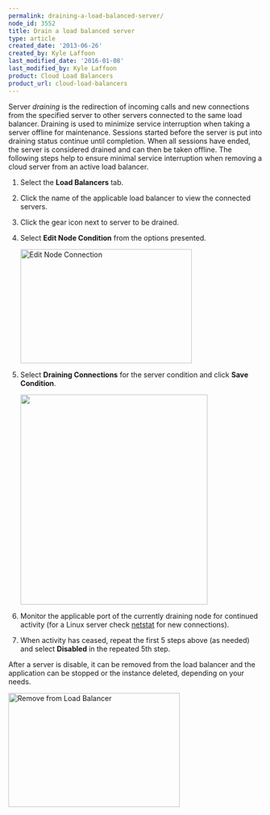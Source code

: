```yaml
---
permalink: draining-a-load-balanced-server/
node_id: 3552
title: Drain a load balanced server
type: article
created_date: '2013-06-26'
created_by: Kyle Laffoon
last_modified_date: '2016-01-08'
last_modified_by: Kyle Laffoon
product: Cloud Load Balancers
product_url: cloud-load-balancers
---
```


Server *draining* is the redirection of incoming calls and new
connections from the specified server to other servers connected to the
same load balancer. Draining is used to minimize service
interruption when taking a server offline for maintenance.
Sessions started before the server is put into draining status 
continue until completion.  When all sessions have ended, the
server is considered drained and can then be taken offline. The
following steps help to ensure minimal service interruption
when removing a cloud server from an active load balancer.

1.  Select the **Load Balancers** tab.
2.  Click the name of the applicable load balancer to view the
    connected servers.
3.  Click the gear icon next to server to be drained.
4.  Select **Edit Node Condition** from the options presented.

    <img src="{% asset_path cloud-load-balancers/draining-a-load-balanced-server/EditNodeConditionwitharrow.jpeg %}" alt="Edit Node Connection" width="340" height="226" />

5.  Select **Draining Connections** for the server condition and click
    **Save Condition**.

    <img src="{% asset_path cloud-load-balancers/draining-a-load-balanced-server/Drainingconnections_0.jpg %}" width="371" height="416" />

6.  Monitor the applicable port of the currently draining node for
    continued activity (for a Linux server check
    [netstat](/how-to/checking-listening-ports-with-netstat)
    for new connections).
7.  When activity has ceased, repeat the first 5 steps above (as needed)
    and select **Disabled** in the repeated 5th step.

After a server is disable, it can be removed from the load balancer and the
application can be stopped or the instance deleted, depending on your
needs.

<img src="{% asset_path cloud-load-balancers/draining-a-load-balanced-server/Removefromloadbalancer.jpeg %}" alt="Remove from Load Balancer" width="340" height="226" />

